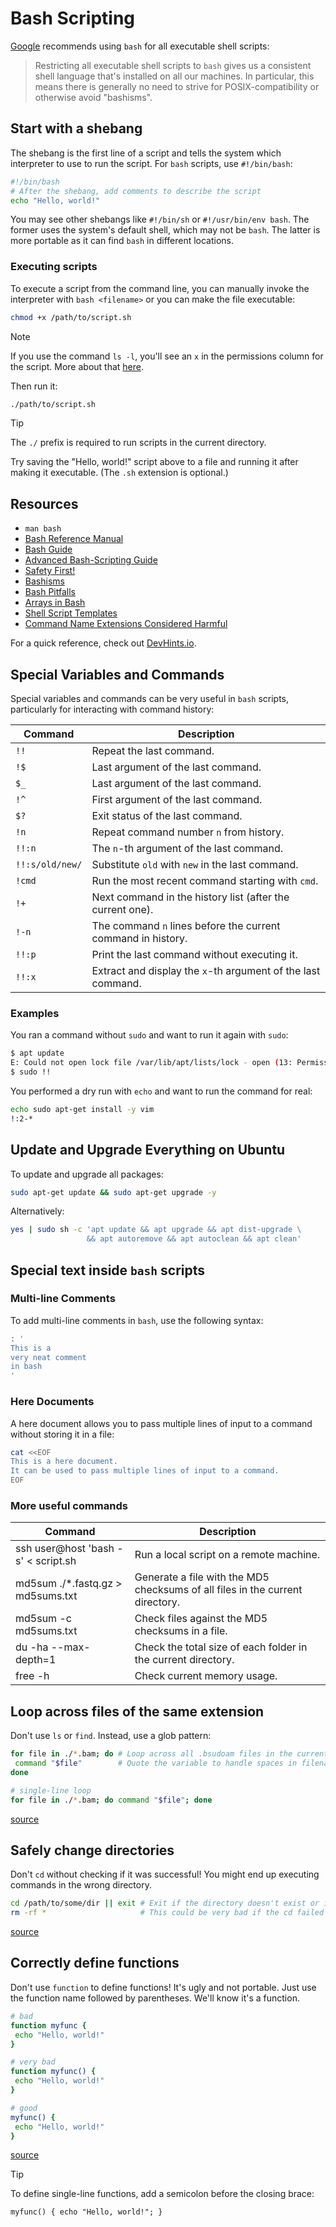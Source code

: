 # Bash Scripting

[Google](https://google.github.io/styleguide/shellguide.html)
recommends using `bash` for all executable shell scripts:

> Restricting all executable shell scripts to `bash` gives us a consistent
> shell language that's installed on all our machines. In particular, this
> means there is generally no need to strive for POSIX-compatibility or
> otherwise avoid "bashisms".

## Start with a shebang

The shebang is the first line of a script and tells the system which interpreter
to use to run the script. For `bash` scripts, use `#!/bin/bash`:

```sh
#!/bin/bash
# After the shebang, add comments to describe the script
echo "Hello, world!"
```

You may see other shebangs like `#!/bin/sh` or `#!/usr/bin/env bash`. The former
uses the system's default shell, which may not be `bash`. The latter is more
portable as it can find `bash` in different locations.

### Executing scripts

To execute a script from the command line, you can manually invoke the
interpreter with `bash <filename>` or you can make the file executable:

```sh
chmod +x /path/to/script.sh
```

> [!NOTE]
> If you use the command `ls -l`, you'll see an `x` in the permissions column
> for the script. More about that [here](https://www.geeksforgeeks.org/how-to-set-file-permissions-in-linux/).

Then run it:

```sh
./path/to/script.sh
```

> [!TIP]
> The `./` prefix is required to run scripts in the current directory.

Try saving the "Hello, world!" script above to a file and running it
after making it executable. (The `.sh` extension is optional.)

## Resources

- `man bash`
- [Bash Reference Manual](https://www.gnu.org/savannah-checkouts/gnu/bash/manual/bash.html)
- [Bash Guide](https://mywiki.wooledge.org/BashGuide)
- [Advanced Bash-Scripting Guide](https://tldp.org/LDP/abs/html/)
- [Safety First!](https://github.com/anordal/shellharden/blob/master/how_to_do_things_safely_in_bash.md)
- [Bashisms](https://mywiki.wooledge.org/Bashism)
- [Bash Pitfalls](https://mywiki.wooledge.org/BashPitfalls)
- [Arrays in Bash](https://mywiki.wooledge.org/BashFAQ/005)
- [Shell Script Templates](https://stackoverflow.com/questions/430078/shell-script-templates)
- [Command Name Extensions Considered Harmful](https://www.talisman.org/~erlkonig/documents/commandname-extensions-considered-harmful/)

For a quick reference, check out [DevHints.io](https://devhints.io/bash).

## Special Variables and Commands

Special variables and commands can be very useful in `bash` scripts,
particularly for interacting with command history:

<!-- markdownlint-disable MD013 -->

| Command         | Description                                                  |
| --------------- | ------------------------------------------------------------ |
| `!!`            | Repeat the last command.                                     |
| `!$`            | Last argument of the last command.                           |
| `$_`            | Last argument of the last command.                           |
| `!^`            | First argument of the last command.                          |
| `$?`            | Exit status of the last command.                             |
| `!n`            | Repeat command number `n` from history.                      |
| `!!:n`          | The `n`-th argument of the last command.                     |
| `!!:s/old/new/` | Substitute `old` with `new` in the last command.             |
| `!cmd`          | Run the most recent command starting with `cmd`.             |
| `!+`            | Next command in the history list (after the current one).    |
| `!-n`           | The command `n` lines before the current command in history. |
| `!!:p`          | Print the last command without executing it.                 |
| `!!:x`          | Extract and display the `x`-th argument of the last command. |

### Examples

You ran a command without `sudo` and want to run it again with `sudo`:

```sh
$ apt update
E: Could not open lock file /var/lib/apt/lists/lock - open (13: Permission denied)
$ sudo !!
```

You performed a dry run with `echo` and want to run the command for real:

```sh
echo sudo apt-get install -y vim
!:2-*
```

## Update and Upgrade Everything on Ubuntu

To update and upgrade all packages:

```sh
sudo apt-get update && sudo apt-get upgrade -y
```

Alternatively:

```sh
yes | sudo sh -c 'apt update && apt upgrade && apt dist-upgrade \
                 && apt autoremove && apt autoclean && apt clean'
```

## Special text inside `bash` scripts

### Multi-line Comments

To add multi-line comments in `bash`, use the following syntax:

```sh
: '
This is a
very neat comment
in bash
'
```

### Here Documents

A here document allows you to pass multiple lines of input to a command without storing it in a file:

```sh
cat <<EOF
This is a here document.
It can be used to pass multiple lines of input to a command.
EOF
```

### More useful commands

| Command                             | Description                                                                   |
| ----------------------------------- | ----------------------------------------------------------------------------- |
| ssh user@host 'bash -s' < script.sh | Run a local script on a remote machine.                                       |
| md5sum ./\*.fastq.gz > md5sums.txt  | Generate a file with the MD5 checksums of all files in the current directory. |
| md5sum -c md5sums.txt               | Check files against the MD5 checksums in a file.                              |
| du -ha --max-depth=1                | Check the total size of each folder in the current directory.                 |
| free -h                             | Check current memory usage.                                                   |

## Loop across files of the same extension

Don't use `ls` or `find`. Instead, use a glob pattern:

```sh
for file in ./*.bam; do # Loop across all .bsudoam files in the current directory
 command "$file"        # Quote the variable to handle spaces in filenames
done

# single-line loop
for file in ./*.bam; do command "$file"; done
```

[source](https://mywiki.wooledge.org/BashPitfalls#for_f_in_.24.28ls_.2A.mp3.29)

## Safely change directories

Don't `cd` without checking if it was successful!
You might end up executing commands in the wrong directory.

```sh
cd /path/to/some/dir || exit # Exit if the directory doesn't exist or is inaccessible
rm -rf *                     # This could be very bad if the cd failed
```

[source](https://mywiki.wooledge.org/BashPitfalls#cd_.2Ffoo.3B_bar)

## Correctly define functions

Don't use `function` to define functions! It's ugly and not portable.
Just use the function name followed by parentheses. We'll know it's a function.

```sh
# bad
function myfunc {
 echo "Hello, world!"
}

# very bad
function myfunc() {
 echo "Hello, world!"
}

# good
myfunc() {
 echo "Hello, world!"
}
```

[source](https://mywiki.wooledge.org/BashPitfalls#function_foo.28.29)

> [!TIP]
> To define single-line functions, add a semicolon before the closing brace:
>
> `myfunc() { echo "Hello, world!"; }`
